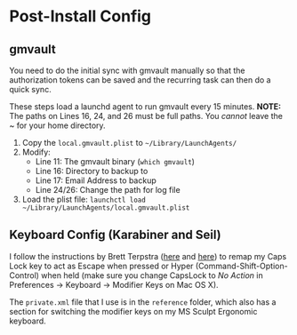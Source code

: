 # Post-Install Config

## gmvault

You need to do the initial sync with gmvault manually so that the authorization tokens can be saved and the recurring task can then do a quick sync.

These steps load a launchd agent to run gmvault every 15 minutes. **NOTE:** The paths on Lines 16, 24, and 26 must be full paths. You _cannot_ leave the ~ for your home directory.

1. Copy the `local.gmvault.plist` to `~/Library/LaunchAgents/`
2. Modify:
    * Line 11: The gmvault binary (`which gmvault`)
    * Line 16: Directory to backup to
    * Line 17: Email Address to backup
    * Line 24/26: Change the path for log file
3. Load the plist file: `launchctl load ~/Library/LaunchAgents/local.gmvault.plist`

## Keyboard Config (Karabiner and Seil)

I follow the instructions by Brett Terpstra ([here](http://brettterpstra.com/2015/12/18/a-hyper-key-that-can-still-yell/) and [here](http://brettterpstra.com/2012/12/08/a-useful-caps-lock-key/)) to remap my Caps Lock key to act as Escape when pressed or Hyper (Command-Shift-Option-Control) when held (make sure you change CapsLock to _No Action_ in Preferences -> Keyboard -> Modifier Keys on Mac OS X).

The `private.xml` file that I use is in the `reference` folder, which also has a section for switching the modifier keys on my MS Sculpt Ergonomic keyboard.
